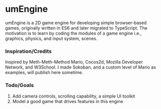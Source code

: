 # umEngine

umEngine is a 2D game engine for developing simple browser-based games, originally written in ES6 and later migrated to TypeScript. The motivation is to learn by coding the modules of a game engine i.e., graphics, physics, and input system, scenes.

### Inspiration/Credits

Inspired by Meth-Meth-Method Mario, Cocos2d, Mozilla Developer Network, and W3School. I made Sokoban, and a custom level of Mario as examples, will publish here sometime.

### Todo/Goals

1. Add camera controls, scrolling capability, a simple UI toolkit
2. Model a good game that drives features in this engine
